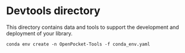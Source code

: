 # Devtools directory

This directory contains data and tools to support the development and deployment of your library.

```
conda env create -n OpenPocket-Tools -f conda_env.yaml
```

